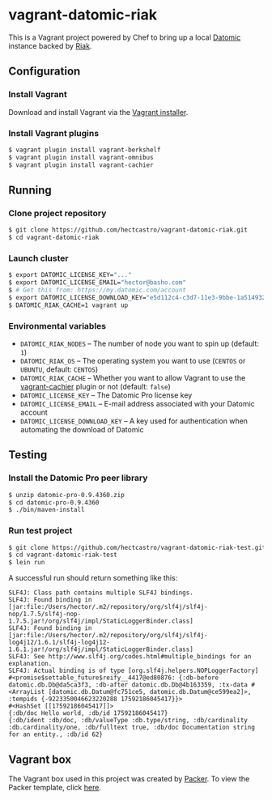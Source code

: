 # vagrant-datomic-riak

This is a Vagrant project powered by Chef to bring up a local
[Datomic](http://www.datomic.com) instance backed by
[Riak](https://basho.com/riak/).

## Configuration

### Install Vagrant

Download and install Vagrant via the
[Vagrant installer](http://www.vagrantup.com/downloads.html).

### Install Vagrant plugins

``` bash
$ vagrant plugin install vagrant-berkshelf
$ vagrant plugin install vagrant-omnibus
$ vagrant plugin install vagrant-cachier
```

## Running

### Clone project repository

``` bash
$ git clone https://github.com/hectcastro/vagrant-datomic-riak.git
$ cd vagrant-datomic-riak
```

### Launch cluster

``` bash
$ export DATOMIC_LICENSE_KEY="..."
$ export DATOMIC_LICENSE_EMAIL="hector@basho.com"
$ # Get this from: https://my.datomic.com/account
$ export DATOMIC_LICENSE_DOWNLOAD_KEY="e5d112c4-c3d7-11e3-9bbe-1a514932ac01"
$ DATOMIC_RIAK_CACHE=1 vagrant up
```

### Environmental variables

- `DATOMIC_RIAK_NODES` – The number of node you want to spin up (default: `1`)
- `DATOMIC_RIAK_OS` – The operating system you want to use (`CENTOS` or
  `UBUNTU`, default: `CENTOS`)
- `DATOMIC_RIAK_CACHE` – Whether you want to allow Vagrant to use the
  [vagrant-cachier](https://github.com/fgrehm/vagrant-cachier) plugin or not
  (default: `false`)
- `DATOMIC_LICENSE_KEY` – The Datomic Pro license key
- `DATOMIC_LICENSE_EMAIL` – E-mail address associated with your Datomic account
- `DATOMIC_LICENSE_DOWNLOAD_KEY` – A key used for authentication when
  automating the download of Datomic

## Testing

### Install the Datomic Pro peer library

```bash
$ unzip datomic-pro-0.9.4360.zip
$ cd datomic-pro-0.9.4360
$ ./bin/maven-install
```

### Run test project

```bash
$ git clone https://github.com/hectcastro/vagrant-datomic-riak-test.git
$ cd vagrant-datomic-riak-test
$ lein run
```

A successful run should return something like this:

```
SLF4J: Class path contains multiple SLF4J bindings.
SLF4J: Found binding in [jar:file:/Users/hector/.m2/repository/org/slf4j/slf4j-nop/1.7.5/slf4j-nop-1.7.5.jar!/org/slf4j/impl/StaticLoggerBinder.class]
SLF4J: Found binding in [jar:file:/Users/hector/.m2/repository/org/slf4j/slf4j-log4j12/1.6.1/slf4j-log4j12-1.6.1.jar!/org/slf4j/impl/StaticLoggerBinder.class]
SLF4J: See http://www.slf4j.org/codes.html#multiple_bindings for an explanation.
SLF4J: Actual binding is of type [org.slf4j.helpers.NOPLoggerFactory]
#<promise$settable_future$reify__4417@ed80876: {:db-before datomic.db.Db@da5ca3f3, :db-after datomic.db.Db@4b163359, :tx-data #<ArrayList [datomic.db.Datum@fc751ce5, datomic.db.Datum@ce599ea2]>, :tempids {-9223350046623220288 17592186045417}}>
#<HashSet [[17592186045417]]>
{:db/doc Hello world, :db/id 17592186045417}
{:db/ident :db/doc, :db/valueType :db.type/string, :db/cardinality :db.cardinality/one, :db/fulltext true, :db/doc Documentation string for an entity., :db/id 62}
```

## Vagrant box

The Vagrant box used in this project was created by
[Packer](http://www.packer.io). To view the Packer template, click
[here](https://github.com/opscode/bento/blob/master/packer/ubuntu-12.04-amd64.json).
